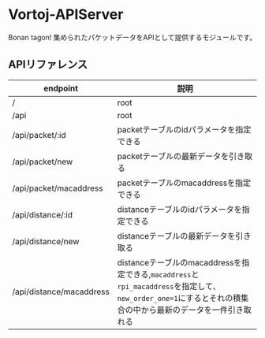 # Vortoj-APIServer
Bonan tagon! 集められたパケットデータをAPIとして提供するモジュールです。 

## APIリファレンス

| endpoint | 説明　　　|
| -------- | -------- |
| /     | root     |
| /api     | root     |
| /api/packet/:id     |  packetテーブルのidパラメータを指定できる     |
| /api/packet/new     | packetテーブルの最新データを引き取る     |
| /api/packet/macaddress     |  packetテーブルのmacaddressを指定できる     |
| /api/distance/:id    | distanceテーブルのidパラメータを指定できる      |
| /api/distance/new    | distanceテーブルの最新データを引き取る     |
| /api/distance/macaddress   | distanceテーブルのmacaddressを指定できる,`macaddress`と`rpi_macaddress`を指定して、`new_order_one=1`にするとそれの積集合の中から最新のデータを一件引き取れる     |

